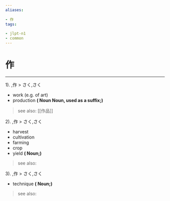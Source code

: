 ```yaml
---
aliases:
    
- 作
tags:
    
- jlpt-n1
- common
---
```


# 作
---
1).
,作 > さく,さく

- work (e.g. of art)
- production
**( Noun Noun, used as a suffix;)**
> see also:  [[作品]]
            
2).
,作 > さく,さく

- harvest
- cultivation
- farming
- crop
- yield
**( Noun;)**
> see also: 
            
3).
,作 > さく,さく

- technique
**( Noun;)**
> see also: 
            